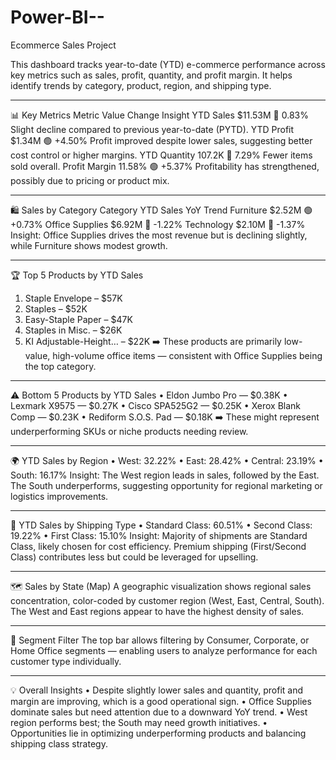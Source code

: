 # Power-BI--
Ecommerce Sales Project 

This dashboard tracks year-to-date (YTD) e-commerce performance across key metrics such as sales, profit, quantity, and profit margin. It helps identify trends by category, product, region, and shipping type.
________________________________________
📊 Key Metrics
Metric	Value	Change	Insight
YTD Sales	$11.53M	🔻 0.83%	Slight decline compared to previous year-to-date (PYTD).
YTD Profit	$1.34M	🟢 +4.50%	Profit improved despite lower sales, suggesting better cost control or higher margins.
YTD Quantity	107.2K	🔻 7.29%	Fewer items sold overall.
Profit Margin	11.58%	🟢 +5.37%	Profitability has strengthened, possibly due to pricing or product mix.
________________________________________
🛍️ Sales by Category
Category	YTD Sales	YoY Trend
Furniture	$2.52M	🟢 +0.73%
Office Supplies	$6.92M	🔻 -1.22%
Technology	$2.10M	🔻 -1.37%
Insight: Office Supplies drives the most revenue but is declining slightly, while Furniture shows modest growth.
________________________________________
🏆 Top 5 Products by YTD Sales
1.	Staple Envelope – $57K
2.	Staples – $52K
3.	Easy-Staple Paper – $47K
4.	Staples in Misc. – $26K
5.	KI Adjustable-Height… – $22K
➡️ These products are primarily low-value, high-volume office items — consistent with Office Supplies being the top category.
________________________________________
⚠️ Bottom 5 Products by YTD Sales
•	Eldon Jumbo Pro — $0.38K
•	Lexmark X9575 — $0.27K
•	Cisco SPA525G2 — $0.25K
•	Xerox Blank Comp — $0.23K
•	Rediform S.O.S. Pad — $0.18K
➡️ These might represent underperforming SKUs or niche products needing review.
________________________________________
🌍 YTD Sales by Region
•	West: 32.22%
•	East: 28.42%
•	Central: 23.19%
•	South: 16.17%
Insight: The West region leads in sales, followed by the East. The South underperforms, suggesting opportunity for regional marketing or logistics improvements.
________________________________________
🚚 YTD Sales by Shipping Type
•	Standard Class: 60.51%
•	Second Class: 19.22%
•	First Class: 15.10%
Insight: Majority of shipments are Standard Class, likely chosen for cost efficiency. Premium shipping (First/Second Class) contributes less but could be leveraged for upselling.
________________________________________
🗺️ Sales by State (Map)
A geographic visualization shows regional sales concentration, color-coded by customer region (West, East, Central, South). The West and East regions appear to have the highest density of sales.
________________________________________
🧩 Segment Filter
The top bar allows filtering by Consumer, Corporate, or Home Office segments — enabling users to analyze performance for each customer type individually.
________________________________________
💡 Overall Insights
•	Despite slightly lower sales and quantity, profit and margin are improving, which is a good operational sign.
•	Office Supplies dominate sales but need attention due to a downward YoY trend.
•	West region performs best; the South may need growth initiatives.
•	Opportunities lie in optimizing underperforming products and balancing shipping class strategy.

